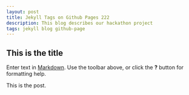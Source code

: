 ```yaml
---
layout: post
title: Jekyll Tags on Github Pages 222
description: This blog describes our hackathon project
tags: jekyll blog github-page
---
```

## This is the title

Enter text in [Markdown](http://daringfireball.net/projects/markdown/). Use the toolbar above, or click the **?** button for formatting help.

This is the post.
